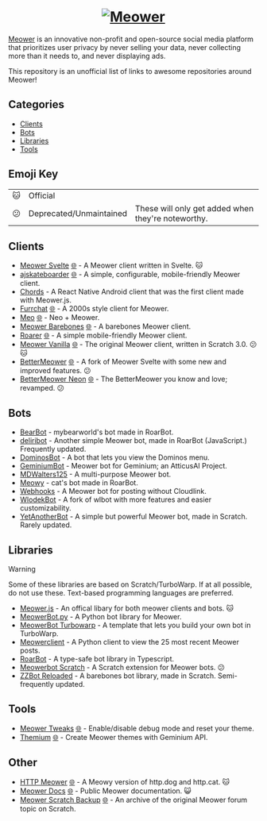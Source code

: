 <h1 align="center"><a href="https://meower.org"><picture>
	<source media="(prefers-color-scheme: dark)" srcset="https://meower.org/assets/meowerlogo-white.svg" />
	<img alt="Meower" src="https://meower.org/assets/meowerlogo.svg"/>
</picture></a></h1>

[Meower](https://meower.org) is an innovative non-profit and open-source social media platform that prioritizes user privacy by never selling your data, never collecting more than it needs to, and never displaying ads.

This repository is an unofficial list of links to awesome repositories around Meower!

## Categories

- [Clients](#clients)
- [Bots](#bots)
- [Libraries](#libraries)
- [Tools](#tools)

## Emoji Key

<table>
<tr><td>🐱</td><td>Official</td><td></td></tr>
<tr><td>😕</td><td>Deprecated/Unmaintained</td><td>These will only get added when they're noteworthy.</td></tr>
</table>

## Clients

- [Meower Svelte](https://github.com/meower-media-co/Meower-Svelte) [🌐](https://app.meower.org) - A Meower client written in Svelte. 🐱
- [ajskateboarder](https://github.com/ajskateboarder/ajskateboarder) [🌐](https://ajskateboarder.pages.dev) - A simple, configurable, mobile-friendly Meower client.
- [Chords](https://github.com/showierdata9978/Chords) - A React Native Android client that was the first client made with Meower.js.
- [Furrchat](https://github.com/SoupleCodes/furrchat) [🌐](https://souplecodes.github.io/furrchat/) - A 2000s style client for Meower.
- [Meo](https://github.com/3r1s-s/meo) [🌐](https://meo-32r.pages.dev) - Neo + Meower.
- [Meower Barebones](https://github.com/WlodekM/meower-barebones-v2) [🌐](https://meower-barebones-v2.pages.dev) - A barebones Meower client.
- [Roarer](https://github.com/mybearworld/roarer) [🌐](https://mybearworld.github.io/roarer) - A simple mobile-friendly Meower client.
- [Meower Vanilla](https://github.com/meower-media-co/Meower-Vanilla) [🌐](https://old.meower.org) - The original Meower client, written in Scratch 3.0. 😕🐱
- [BetterMeower](https://github.com/BetterMeower/ClassicClient) [🌐](https://classic.bettermeower.app) - A fork of Meower Svelte with some new and improved features. 😕
- [BetterMeower Neon](https://github.com/BetterMeower/NeonClient) [🌐](https://bettermeower.app) - The BetterMeower you know and love; revamped. 😕

## Bots

- [BearBot](https://github.com/mybearworld/bearbot) - mybearworld's bot made in RoarBot.
- [deliribot](https://github.com/delusionsGH/deliribot) - Another simple Meower bot, made in RoarBot (JavaScript.) Frequently updated.
- [DominosBot](https://github.com/EngineerRunner/open-dominosbot/) - A bot that lets you view the Dominos menu.
- [GeminiumBot](https://github.com/JoshAtticus/GeminiumBot) - Meower bot for Geminium; an AtticusAI Project.
- [MDWalters125](https://github.com/meower-community/MDWalters125) - A multi-purpose Meower bot.
- [Meowy](https://github.com/ArrowAced/meowy) - cat's bot made in RoarBot.
- [Webhooks](https://github.com/meower-community/Webhooks) - A Meower bot for posting without Cloudlink.
- [WlodekBot](https://github.com/WlodekM/WlodekBot]) - A fork of wlbot with more features and easier customizability.
- [YetAnotherBot](https://github.com/delusionsGH/yetanotherbot) - A simple but powerful Meower bot, made in Scratch. Rarely updated.
  
## Libraries

> [!WARNING]
> Some of these libraries are based on Scratch/TurboWarp. If at all possible, do not use these. Text-based programming languages are preferred.  

- [Meower.js](https://github.com/meower-media-co/Meower.js) - An offical libary for both meower clients and bots. 🐱
- [MeowerBot.py](https://github.com/meower-community/MeowerBot.py) - A Python bot library for Meower. 
- [MeowerBot Turbowarp](https://github.com/gamerlogan819/Meowerbot-Turbowarp) - A template that lets you build your own bot in TurboWarp.
- [Meowerclient](https://github.com/Scratchy2/meowerclient/tree/main) - A Python client to view the 25 most recent Meower posts.
- [RoarBot](https://github.com/mybearworld/roarbot) - A type-safe bot library in Typescript.
- [Meowerbot Scratch](https://github.com/meower-community/Meowerbot-Scratch) - A Scratch extension for Meower bots. 😕
- [ZZBot Reloaded](https://github.com/delusionsGH/zzbot-reloaded) - A barebones bot library, made in Scratch. Semi-frequently updated.

## Tools
- [Meower Tweaks](https://github.com/meltland2002/my-website/blob/main/projects/MeowerTweaks.html) [🌐](https://meltland.dev/projects/MeowerTweaks) - Enable/disable debug mode and reset your theme.
- [Themium](https://github.com/JoshAtticus/themium/) [🌐](https://themium.pages.dev) - Create Meower themes with Geminium API.

## Other
- [HTTP Meower](https://github.com/meower-media-co/http-meower) [🌐](https://http.meower.org/) - A Meowy version of http.dog and http.cat. 🐱
- [Meower Docs](https://github.com/meower-media-co/Meower-Docs) [🌐](https://docs.meower.org/) - Public Meower documentation. 😺
- [Meower Scratch Backup](https://github.com/showierdata9978/meower-scratch-backup) [🌐](https://meower-scratch-backup.pages.dev/) - An archive of the original Meower forum topic on Scratch.

